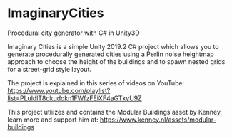 # ImaginaryCities
Procedural city generator with C# in Unity3D

Imaginary Cities is a simple Unity 2019.2 C# project which allows you to generate procedurally generated cities using a Perlin noise heightmap approach to choose the height of the buildings and to spawn nested grids for a street-grid style layout.

The project is explained in this series of videos on YouTube: https://www.youtube.com/playlist?list=PLuldlT8dkudokn1FWfzFEiXF4aGTkyU9Z

This project utliizes and contains the Modular Buildings asset by Kenney, learn more and support him at: https://www.kenney.nl/assets/modular-buildings
